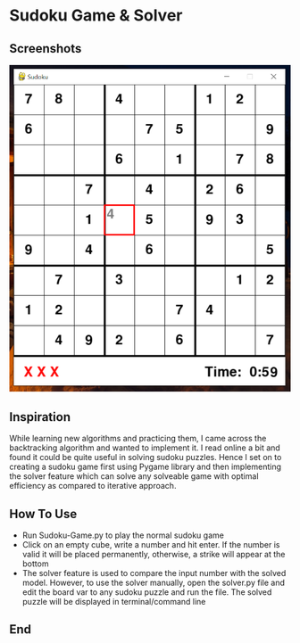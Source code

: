 # Sudoku Game & Solver

## Screenshots
![](Screenshot/Screenshot.PNG)
## Inspiration
While learning new algorithms and practicing them, I came across the backtracking algorithm and wanted to implement it. I read online a bit and found it could be quite useful in solving sudoku puzzles. Hence I set on to creating a sudoku game first using Pygame library and then implementing the solver feature which can solve any solveable game with optimal efficiency as compared to iterative approach.
## How To Use
 - Run Sudoku-Game.py to play the normal sudoku game
 - Click on an empty cube, write a number and hit enter. If the number is valid it will be placed permanently, otherwise, a strike will appear at the bottom
- The solver feature is used to compare the input number with the solved model. However, to use the solver manually, open the solver.py file and edit the board var to any sudoku puzzle and run the file. The solved puzzle will be displayed in terminal/command line

## End
